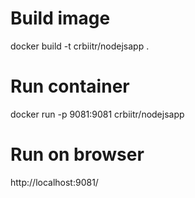 # Build image
docker build -t crbiitr/nodejsapp .

# Run container
docker run -p 9081:9081 crbiitr/nodejsapp

# Run on browser
http://localhost:9081/